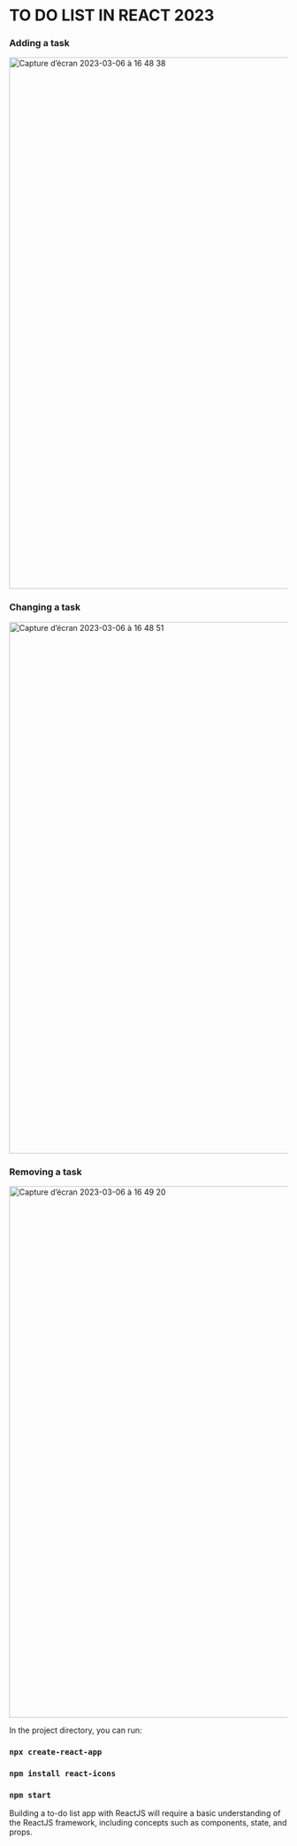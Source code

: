 # TO DO LIST IN REACT 2023

### Adding a task

<img width="961" alt="Capture d’écran 2023-03-06 à 16 48 38" src="https://user-images.githubusercontent.com/100563372/223187818-03a6dd26-7937-4c2b-989e-d18b223c9252.png">

### Changing a task

<img width="961" alt="Capture d’écran 2023-03-06 à 16 48 51" src="https://user-images.githubusercontent.com/100563372/223187861-388c5f24-2ef8-4afd-a173-300ae991dfeb.png">

### Removing a task

<img width="961" alt="Capture d’écran 2023-03-06 à 16 49 20" src="https://user-images.githubusercontent.com/100563372/223187872-f741c5be-21a9-4f22-ac5a-6715ea4d2dd3.png">



In the project directory, you can run:

### `npx create-react-app`
### `npm install react-icons`
### `npm start`

Building a to-do list app with ReactJS will require a basic understanding of the ReactJS framework, including concepts such as components, state, and props.

